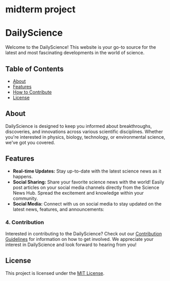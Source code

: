 # midterm project
# DailyScience

Welcome to the DailyScience! This website is your go-to source for the latest and most fascinating developments in the world of science.

## Table of Contents
- [About](#about)
- [Features](#features)
- [How to Contribute](#how-to-contribute)
- [License](#license)

## About

DailyScience is designed to keep you informed about breakthroughs, discoveries, and innovations across various scientific disciplines. Whether you're interested in physics, biology, technology, or environmental science, we've got you covered.

## Features

- **Real-time Updates:** Stay up-to-date with the latest science news as it happens.
- **Social Sharing:** Share your favorite science news with the world! Easily post articles on your social media channels directly from the Science News Hub. Spread the excitement and knowledge within your community.
- **Social Media:** Connect with us on social media to stay updated on the latest news, features, and announcements:

### 4. Contribution

Interested in contributing to the DailyScience? Check out our [Contribution Guidelines](CONTRIBUTING.md) for information on how to get involved.
We appreciate your interest in DailyScience and look forward to hearing from you!

## License

This project is licensed under the [MIT License](LICENSE).
